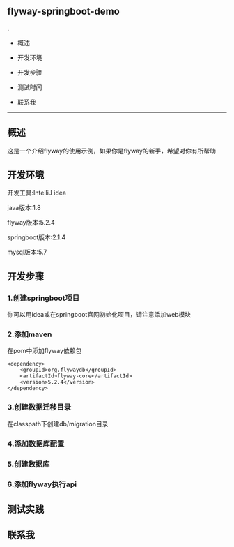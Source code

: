## flyway-springboot-demo
.
+ 概述
- 开发环境
+ 开发步骤
- 测试时间
+ 联系我

***

## 概述
这是一个介绍flyway的使用示例，如果你是flyway的新手，希望对你有所帮助

## 开发环境
开发工具:IntelliJ idea

java版本:1.8

flyway版本:5.2.4

springboot版本:2.1.4

mysql版本:5.7

## 开发步骤
### 1.创建springboot项目
你可以用idea或在springboot官网初始化项目，请注意添加web模块
### 2.添加maven
在pom中添加flyway依赖包

~~~	
<dependency>
	<groupId>org.flywaydb</groupId>
	<artifactId>flyway-core</artifactId>
	<version>5.2.4</version>
</dependency>
~~~
  
### 3.创建数据迁移目录
在classpath下创建db/migration目录

### 4.添加数据库配置
### 5.创建数据库
### 6.添加flyway执行api
	

## 测试实践

## 联系我
